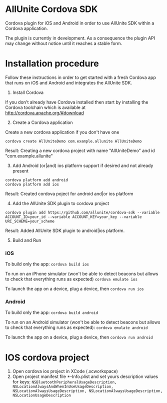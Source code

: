 # AllUnite Cordova SDK

Cordova plugin for iOS and Android in order to use AllUnite SDK within a Cordova application.

The plugin is currently in development. As a consequence the plugin API may change without notice until it reaches a stable form.

# Installation procedure

Follow these instructions in order to get started with a fresh Cordova app that runs on iOS and Android and integrates the AllUnite SDK.

1. Install Cordova

If you don't already have Cordova installed then start by installing the Cordova toolchain which is available at http://cordova.apache.org/#download

2. Create a Cordova application

Create a new cordova application if you don't have one
```
cordova create AllUniteDemo com.example.allunite AllUniteDemo
```
Result:
Creating a new cordova project with name "AllUniteDemo" and id "com.example.allunite"

3. Add Android (or|and) ios platform support if desired and not already present
```
cordova platform add android
cordova platform add ios
```
Result: 
Created cordova poject for android and|or ios platform

4. Add the AllUnite SDK plugin to cordova project
```
cordova plugin add https://github.com/allunite/cordova-sdk --variable ACCOUNT_ID=your_id --variable ACCOUNT_KEY=your_key --variable URI_SCHEME=your_scheme
```
Result: 
Added AllUnite SDK plugin to android|ios platform.

5. Build and Run

### iOS

To build only the app: ```cordova build ios```

To run on an iPhone simulator (won't be able to detect beacons but allows to check that everything runs as expected) ```cordova emulate ios```

To launch the app on a device, plug a device, then ```cordova run ios```

### Android

To build only the app: ```cordova build android```

To run on an Android simulator (won't be able to detect beacons but allows to check that everything runs as expected): ```cordova emulate android```

To launch the app on a device, plug a device, then ```cordova run android```

# IOS cordova project

1. Open cordova ios project in XCode (<projectname>.xcworkspace)
2. Open project manifest file *-Info.plist and set yours description values for keys: ```NSBluetoothPeripheralUsageDescription, NSLocationAlwaysAndWhenInUseUsageDescription, NSLocationAlwaysUsageDescription, NSLocationAlwaysUsageDescription, NSLocationUsageDescription``` 
